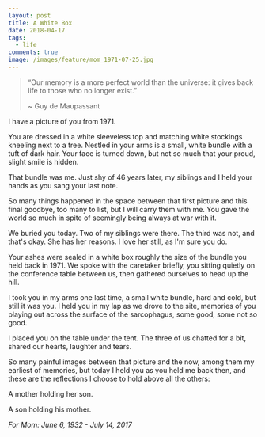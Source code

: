```yaml
---
layout: post
title: A White Box
date: 2018-04-17
tags:
  - life
comments: true
image: /images/feature/mom_1971-07-25.jpg
---
```


> “Our memory is a more perfect world than the universe: it gives back life to
> those who no longer exist.”
>
> ~ Guy de Maupassant

I have a picture of you from 1971.

You are dressed in a white sleeveless top and matching white stockings kneeling
next to a tree. Nestled in your arms is a small, white bundle with a tuft of
dark hair. Your face is turned down, but not so much that your proud, slight
smile is hidden.

That bundle was me. Just shy of 46 years later, my siblings and I held your
hands as you sang your last note.

So many things happened in the space between that first picture and this final
goodbye, too many to list, but I will carry them with me. You gave the world so
much in spite of seemingly being always at war with it.

We buried you today. Two of my siblings were there. The third was not, and
that's okay. She has her reasons. I love her still, as I'm sure you do.

Your ashes were sealed in a white box roughly the size of the bundle you held
back in 1971. We spoke with the caretaker briefly, you sitting quietly on the
conference table between us, then gathered ourselves to head up the hill.

I took you in my arms one last time, a small white bundle, hard and cold, but
still it was you. I held you in my lap as we drove to the site, memories of you
playing out across the surface of the sarcophagus, some good, some not so good.

I placed you on the table under the tent. The three of us chatted for a bit,
shared our hearts, laughter and tears.

So many painful images between that picture and the now, among them my earliest
of memories, but today I held you as you held me back then, and these are the
reflections I choose to hold above all the others:

A mother holding her son.

A son holding his mother.

_For Mom: June 6, 1932 - July 14, 2017_
